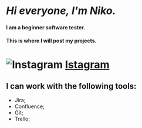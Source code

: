  #  _Hi everyone, I'm Niko._
#### __I am a beginner software tester.__
#### __This is where I will post my projects.__



# ![Instagram](https://srv2.imgonline.com.ua/result_img/imgonline-com-ua-Resize-7f6I770M2U.jpg) [Istagram](https://www.instagram.com/invites/contact/?i=1ohri75emjwqa&utm_content=lufw0qu)

## I can work with the following tools:
 - Jira; 
 - Confluence;
 - Git; 
 - Trello;
 
